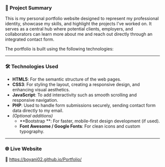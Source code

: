 ### 📄 **Project Summary**

This is my personal portfolio website designed to represent my professional identity, showcase my skills, and highlight the projects I've worked on. It serves as a central hub where potential clients, employers, and collaborators can learn more about me and reach out directly through an integrated contact form.

The portfolio is built using the following technologies:

---

### 🛠 **Technologies Used**

- **HTML5**: For the semantic structure of the web pages.
- **CSS3**: For styling the layout, creating a responsive design, and enhancing visual aesthetics.
- **JavaScript**: To add interactivity such as smooth scrolling and responsive navigation.
- **PHP**: Used to handle form submissions securely, sending contact form data directly to my email.
- *(Optional additions)*  
  - **Bootstrap **: For faster, mobile-first design development (if used).
  - **Font Awesome / Google Fonts**: For clean icons and custom typography.

---

### 🌐 **Live Website**

🔗 https://boyani02.github.io/Portfolio/


